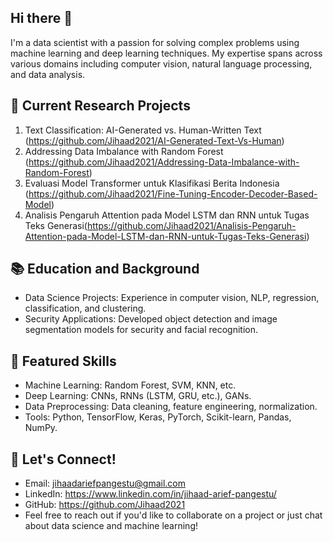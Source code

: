 ## Hi there 👋

I'm a data scientist with a passion for solving complex problems using machine learning and deep learning techniques. My expertise spans across various domains including computer vision, natural language processing, and data analysis.

## 🔬 Current Research Projects

1. Text Classification: AI-Generated vs. Human-Written Text (https://github.com/Jihaad2021/AI-Generated-Text-Vs-Human)
2. Addressing Data Imbalance with Random Forest (https://github.com/Jihaad2021/Addressing-Data-Imbalance-with-Random-Forest)
3. Evaluasi Model Transformer untuk Klasifikasi Berita Indonesia (https://github.com/Jihaad2021/Fine-Tuning-Encoder-Decoder-Based-Model)
4. Analisis Pengaruh Attention pada Model LSTM dan RNN untuk Tugas Teks Generasi(https://github.com/Jihaad2021/Analisis-Pengaruh-Attention-pada-Model-LSTM-dan-RNN-untuk-Tugas-Teks-Generasi)

## 📚 Education and Background
- Data Science Projects: Experience in computer vision, NLP, regression, classification, and clustering.
- Security Applications: Developed object detection and image segmentation models for security and facial recognition.

## 🌟 Featured Skills
- Machine Learning: Random Forest, SVM, KNN, etc.
- Deep Learning: CNNs, RNNs (LSTM, GRU, etc.), GANs.
- Data Preprocessing: Data cleaning, feature engineering, normalization.
- Tools: Python, TensorFlow, Keras, PyTorch, Scikit-learn, Pandas, NumPy.

## 🚀 Let's Connect!
- Email: jihaadariefpangestu@gmail.com
- LinkedIn: https://www.linkedin.com/in/jihaad-arief-pangestu/
- GitHub: https://github.com/Jihaad2021
- Feel free to reach out if you'd like to collaborate on a project or just chat about data science and machine learning!
